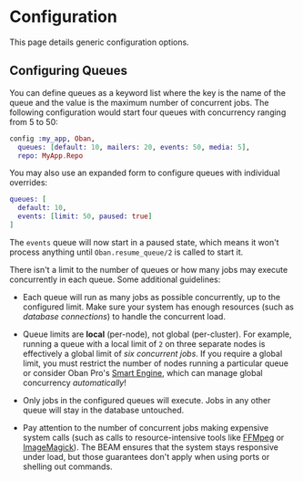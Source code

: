 # Configuration

This page details generic configuration options.

## Configuring Queues

You can define queues as a keyword list where the key is the name of the queue and the value is
the maximum number of concurrent jobs. The following configuration would start four queues with
concurrency ranging from 5 to 50:

```elixir
config :my_app, Oban,
  queues: [default: 10, mailers: 20, events: 50, media: 5],
  repo: MyApp.Repo
```

You may also use an expanded form to configure queues with individual overrides:

```elixir
queues: [
  default: 10,
  events: [limit: 50, paused: true]
]
```

The `events` queue will now start in a paused state, which means it won't process anything until
`Oban.resume_queue/2` is called to start it.

There isn't a limit to the number of queues or how many jobs may execute
concurrently in each queue. Some additional guidelines:

  * Each queue will run as many jobs as possible concurrently, up to the configured limit. Make
  sure your system has enough resources (such as *database connections*) to handle the concurrent
  load.

  * Queue limits are **local** (per-node), not global (per-cluster). For example, running a queue
  with a local limit of `2` on three separate nodes is effectively a global limit of *six
  concurrent jobs*. If you require a global limit, you must restrict the number of nodes running a
  particular queue or consider Oban Pro's [Smart Engine][smart], which can manage global
  concurrency *automatically*!
  * Only jobs in the configured queues will execute. Jobs in any other queue will
  stay in the database untouched.

  * Pay attention to the number of concurrent jobs making expensive system calls (such as calls to
  resource-intensive tools like [FFMpeg][ffmpeg] or [ImageMagick][imagemagick]). The BEAM ensures
  that the system stays responsive under load, but those guarantees don't apply when using ports
  or shelling out commands.

[ffmpeg]: https://www.ffmpeg.org
[imagemagick]: https://imagemagick.org/index.php
[smart]: https://oban.pro/docs/pro/Oban.Pro.Engines.Smart.html

